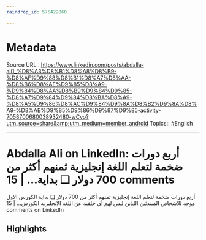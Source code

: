 ```yaml
---
raindrop_id: 575422060

---
```


# Metadata
Source URL:: https://www.linkedin.com/posts/abdalla-ali1_%D8%A3%D8%B1%D8%A8%D8%B9-%D8%AF%D9%88%D8%B1%D8%A7%D8%AA-%D8%B6%D8%AE%D9%85%D8%A9-%D9%84%D8%AA%D8%B9%D9%84%D9%85-%D8%A7%D9%84%D9%84%D8%BA%D8%A9-%D8%A5%D9%86%D8%AC%D9%84%D9%8A%D8%B2%D9%8A%D8%A9-%D8%AB%D9%85%D9%86%D9%87%D9%85-activity-7058700680038932480-wCvo?utm_source=share&amp;utm_medium=member_android
Topics:: #English

---
# Abdalla Ali on LinkedIn: أربع دورات ضخمة لتعلم اللغة إنجليزية ثمنهم أكثر من 700 دولار ❏ بداية… | 15 comments

أربع دورات ضخمة لتعلم اللغة إنجليزية ثمنهم أكثر من 700 دولار  ❏ بداية الكورس الاول موجه للاشخاص المبتدئين اللذين ليس لهم أي خلفية عن اللغة الانجليزية الكورس… | 15 comments on LinkedIn

## Highlights
